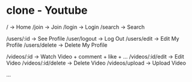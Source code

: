 # clone - Youtube

/ -> Home
/join -> Join
/login -> Login
/search -> Search

/users/:id -> See Profile
/user/logout -> Log Out
/users/edit -> Edit My Profile
/users/delete -> Delete My Profile

/videos/:id -> Watch Video + comment + like + ...
/videos/:id/edit -> Edit Video
/videos/:id/delete -> Delete Video
/videos/upload -> Upload Video

...

